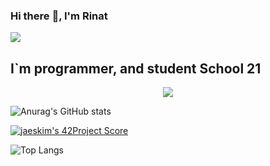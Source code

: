 ### Hi there :wave:, I'm Rinat
![](https://komarev.com/ghpvc/?username=irn271)
## I`m programmer, and student School 21

<p align="center">
  <a href="https://profile.intra.42.fr/">
    <img src="https://badge42.herokuapp.com/api/stats/hviva?darkmode=true"/>
  </a>
</p>

<div>


![Anurag's GitHub stats](https://github-readme-stats.vercel.app/api?username=irn271)

[![jaeskim's 42Project Score](https://badge42.herokuapp.com/api/project/irn271/minishell)](https://github.com/JaeSeoKim/badge42)

![Top Langs](https://github-readme-stats.vercel.app/api/top-langs/?username=irn271&layout=compact&hide=Objective-C,Roff,Makefile&langs_count=6)


</div>
